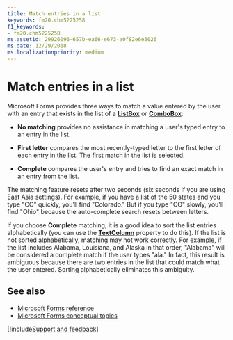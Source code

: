 ```yaml
---
title: Match entries in a list
keywords: fm20.chm5225258
f1_keywords:
- fm20.chm5225258
ms.assetid: 29926096-657b-ea66-e673-a0f82e6e5026
ms.date: 12/29/2018
ms.localizationpriority: medium
---
```



# Match entries in a list

Microsoft Forms provides three ways to match a value entered by the user with an entry that exists in the list of a **[ListBox](../../reference/user-interface-help/listbox-control.md)** or **[ComboBox](../../reference/user-interface-help/combobox-control.md)**:

- **No matching** provides no assistance in matching a user's typed entry to an entry in the list.
    
- **First letter** compares the most recently-typed letter to the first letter of each entry in the list. The first match in the list is selected.
    
- **Complete** compares the user's entry and tries to find an exact match in an entry from the list.
    
The matching feature resets after two seconds (six seconds if you are using East Asia settings). For example, if you have a list of the 50 states and you type "CO" quickly, you'll find "Colorado." But if you type "CO" slowly, you'll find "Ohio" because the auto-complete search resets between letters.

If you choose **Complete** matching, it is a good idea to sort the list entries alphabetically (you can use the **[TextColumn](../../reference/user-interface-help/textcolumn-property.md)** property to do this). If the list is not sorted alphabetically, matching may not work correctly. For example, if the list includes Alabama, Louisiana, and Alaska in that order, "Alabama" will be considered a complete match if the user types "ala." In fact, this result is ambiguous because there are two entries in the list that could match what the user entered. Sorting alphabetically eliminates this ambiguity.

## See also

- [Microsoft Forms reference](../../reference/user-interface-help/reference-microsoft-forms.md)
- [Microsoft Forms conceptual topics](../../reference/user-interface-help/concepts-microsoft-forms.md)

[!include[Support and feedback](~/includes/feedback-boilerplate.md)]